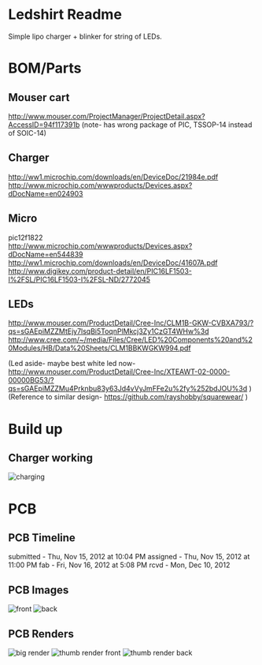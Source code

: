 Ledshirt Readme
========
Simple lipo charger + blinker for string of LEDs.

BOM/Parts
========
Mouser cart
--------
http://www.mouser.com/ProjectManager/ProjectDetail.aspx?AccessID=94f117391b
(note- has wrong package of PIC, TSSOP-14 instead of SOIC-14)

Charger
--------
http://ww1.microchip.com/downloads/en/DeviceDoc/21984e.pdf
http://www.microchip.com/wwwproducts/Devices.aspx?dDocName=en024903

Micro
--------
pic12f1822  
http://www.microchip.com/wwwproducts/Devices.aspx?dDocName=en544839  
http://ww1.microchip.com/downloads/en/DeviceDoc/41607A.pdf  
http://www.digikey.com/product-detail/en/PIC16LF1503-I%2FSL/PIC16LF1503-I%2FSL-ND/2772045  

LEDs
--------
http://www.mouser.com/ProductDetail/Cree-Inc/CLM1B-GKW-CVBXA793/?qs=sGAEpiMZZMtEjy7lsqBi5ToqnPlMkcj3Zy1CzGT4WHw%3d
http://www.cree.com/~/media/Files/Cree/LED%20Components%20and%20Modules/HB/Data%20Sheets/CLM1BBKWGKW994.pdf

(Led aside- maybe best white led now- http://www.mouser.com/ProductDetail/Cree-Inc/XTEAWT-02-0000-00000BG53/?qs=sGAEpiMZZMu4Prknbu83y63Jd4vVyJmFFe2u%2fy%252bdJOU%3d )
(Reference to similar design- https://github.com/rayshobby/squarewear/ )

Build up
========
Charger working
--------
![charging](https://raw.github.com/noahp/ledshirt/master/doc/charging.jpg)

PCB
========
PCB Timeline
--------
submitted - Thu, Nov 15, 2012 at 10:04 PM
assigned - Thu, Nov 15, 2012 at 11:00 PM
fab - Fri, Nov 16, 2012 at 5:08 PM
rcvd - Mon, Dec 10, 2012

PCB Images
--------
![front](https://raw.github.com/noahp/ledshirt/master/doc/front_image.jpg)
![back](https://raw.github.com/noahp/ledshirt/master/doc/back_image.jpg)


PCB Renders
--------
![big render](https://raw.github.com/noahp/ledshirt/master/doc/big.png)
![thumb render front](https://raw.github.com/noahp/ledshirt/master/doc/thumb_front.png)
![thumb render back](https://raw.github.com/noahp/ledshirt/master/doc/thumb_back.png)
